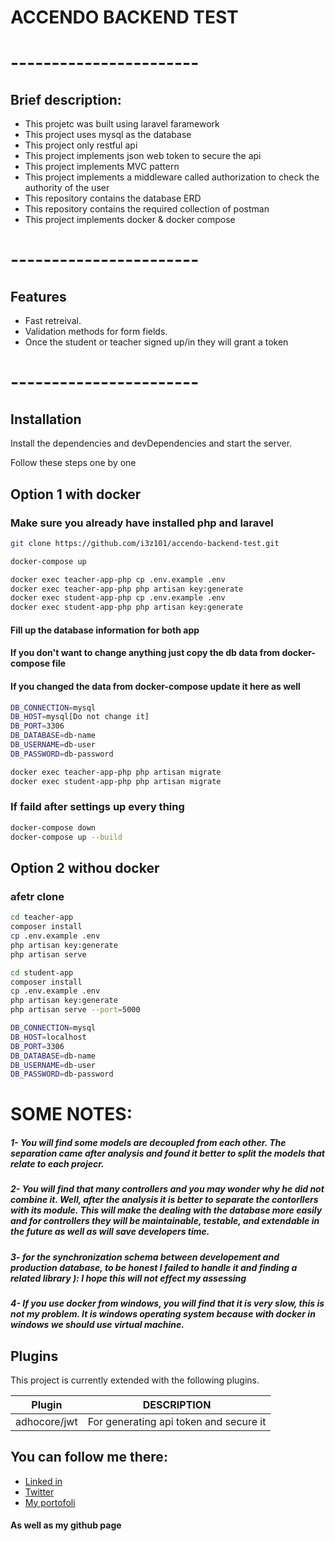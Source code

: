 # ACCENDO BACKEND TEST
# -----------------------
## Brief description:
- This projetc was built using laravel faramework
- This project uses mysql as the database
- This project only restful api
- This project implements json web token to secure the api
- This project implements MVC pattern
- This project implements a middleware called authorization to check the authority of the user
- This repository contains the database ERD
- This repository contains the required collection of postman
- This project implements docker & docker compose

# -----------------------
## Features
- Fast retreival.
- Validation methods for form fields.
- Once the student or teacher signed up/in they will grant a token

# -----------------------

## Installation

Install the dependencies and devDependencies and start the server.

Follow these steps one by one
## Option 1 with docker
### Make sure you already have installed php and laravel
```sh
git clone https://github.com/i3z101/accendo-backend-test.git
```
```sh
docker-compose up
```
```sh
docker exec teacher-app-php cp .env.example .env
docker exec teacher-app-php php artisan key:generate
docker exec student-app-php cp .env.example .env
docker exec student-app-php php artisan key:generate
```
#### Fill up the database information for both app
#### If you don't want to change anything just copy the db data from docker-compose file
#### If you changed the data from docker-compose update it here as well
```sh
DB_CONNECTION=mysql
DB_HOST=mysql[Do not change it]
DB_PORT=3306
DB_DATABASE=db-name
DB_USERNAME=db-user
DB_PASSWORD=db-password
```
```sh
docker exec teacher-app-php php artisan migrate
docker exec student-app-php php artisan migrate
```

### If faild after settings up every thing
```sh
docker-compose down
docker-compose up --build
```

## Option 2 withou docker
### afetr clone
```sh
cd teacher-app
composer install
cp .env.example .env
php artisan key:generate
php artisan serve
```
```sh
cd student-app
composer install
cp .env.example .env
php artisan key:generate
php artisan serve --port=5000
```

```sh
DB_CONNECTION=mysql
DB_HOST=localhost
DB_PORT=3306
DB_DATABASE=db-name
DB_USERNAME=db-user
DB_PASSWORD=db-password
```

# SOME NOTES:
##### 1- You will find some models are decoupled from each other. The separation came after analysis and found it better to split the models that relate to each projecr.
##### 2- You will find that many controllers and you may wonder why he did not combine it. Well, after the analysis it is better to separate the contorllers with its module. This will make the dealing with the database more easily and for controllers they will be maintainable, testable, and extendable in the future as well as will save developers time.
##### 3- for the synchronization schema between developement and production database, to be honest I failed to handle it and finding a related library ): I hope this will not effect my assessing
##### 4- If you use docker from windows, you will find that it is very slow, this is not my problem. It is windows operating system because with docker in windows we should use virtual machine.



## Plugins

This project is currently extended with the following plugins.

| Plugin | DESCRIPTION |
| ------ | ------ |
| adhocore/jwt | For generating api token and secure it |


## You can follow me there:
- [Linked in](https://www.linkedin.com/in/abdulaziz-baqaleb-1b7752203/)
- [Twitter](https://twitter.com/i_3z1001)
- [My portofoli](https://aziz-portofolio.vercel.app)
#### As well as my github page

